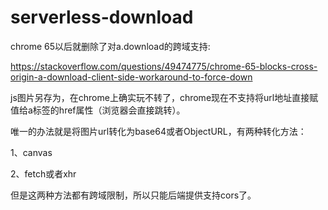 # serverless-download

chrome 65以后就删除了对a.download的跨域支持:

https://stackoverflow.com/questions/49474775/chrome-65-blocks-cross-origin-a-download-client-side-workaround-to-force-down

js图片另存为，在chrome上确实玩不转了，chrome现在不支持将url地址直接赋值给a标签的href属性（浏览器会直接跳转）。

唯一的办法就是将图片url转化为base64或者ObjectURL，有两种转化方法：

1、canvas

2、fetch或者xhr

但是这两种方法都有跨域限制，所以只能后端提供支持cors了。
